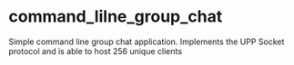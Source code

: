 # command_lilne_group_chat
Simple command line group chat application. Implements the UPP Socket protocol and is able to host 256 unique clients 
